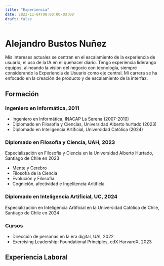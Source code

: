 ```yaml
---
title: "Experiencia"
date: 2023-11-04T00:00:00-03:00
draft: false
---
```


# Alejandro Bustos Nuñez

Mis intereses actuales se centran en el escalamiento de la experiencia de usuario, el uso de la IA en el quehacer diario. Tengo experiencia liderango equipos, alineando la visión del negocio con tecnología, siempre considerando la Experiencia de Usuario como eje central. Mi carrera se ha enfocado en la creación de producto y de escalamiento de la interfaz.


## Formación

### Ingeniero en Informática, 2011

- Ingeniero en Informática, INACAP La Serena (2007-2010)
- Diplomado en Filosofia y Ciencias, Universidad Alberto hurtado (2023)
- Diplomado en Inteligencia Artificial, Universidad Católica (2024)

### Diplomado en Filosofía y Ciencia, UAH, 2023

Especialización en Filosofía y Ciencia en la Universidad Alberto Hurtado, Santiago de Chile en 2023


- Mente y Cerebro
- Filosofía de la Ciencia
- Evolución y Filosofía
- Cognición, afectividad e Ingelitencia Aritificla

### Diplomado en Inteligencia Artificial, UC, 2024

Especialización en Inteligencia Artificial en la Universidad Católica de Chile, Santiago de Chile en 2024

### Cursos

- Dirección de personas en la era digital, UAI, 2022
- Exercising Leadership: Foundational Principles, edX HarvardX, 2023

## Experiencia Laboral




